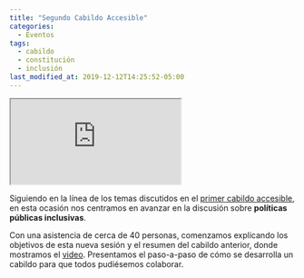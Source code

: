 ```yaml
---
title: "Segundo Cabildo Accesible"
categories:
  - Eventos
tags:
  - cabildo
  - constitución
  - inclusión
last_modified_at: 2019-12-12T14:25:52-05:00
---
```

<!-- 16:9 aspect ratio -->
<div class="embed-responsive embed-responsive-16by9">
  <iframe class="embed-responsive-item" src="https://www.youtube.com/embed/TJmvYqKewxI"></iframe>
</div>

Siguiendo en la línea de los temas discutidos en el [primer cabildo accesible](/eventos/2019/11/25/primer-cabildo-accesible.html), en esta ocasión nos centramos en avanzar en la discusión sobre **políticas públicas inclusivas**.

Con una asistencia de cerca de 40 personas, comenzamos explicando los objetivos de esta nueva sesión y el resumen del cabildo anterior, donde mostramos el [video](https://www.youtube.com/watch?v=Hbi3MuKRtVo). Presentamos el paso-a-paso de cómo se desarrolla un cabildo para que todos pudiésemos colaborar. 


